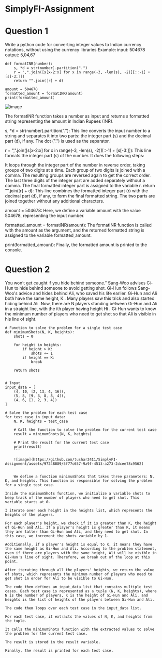 # SimplyFI-Assignment

# Question 1
Write a python code for converting integer values to Indian currency notations, without
using the currency libraries
Example:
input: 504678
output: 5,04,67

```
def formatINR(number):
    s, *d = str(number).partition(".")
    r = ",".join([s[x-2:x] for x in range(-3, -len(s), -2)][::-1] + [s[-3:]])
    return "".join([r] + d)

amount = 504678
formatted_amount = formatINR(amount)
print(formatted_amount)
```
![image](https://github.com/tushar2411/SimplyFI-Assignment/assets/97248089/44c87b1b-d40b-46f9-a273-65cb08883f3f)



The formatINR function takes a number as input and returns a formatted string representing the amount in Indian Rupees (INR).

s, *d = str(number).partition("."): This line converts the input number to a string and separates it into two parts: the integer part (s) and the decimal part (d), if any. The dot (".") is used as the separator.

r = ",".join([s[x-2:x] for x in range(-3, -len(s), -2)][::-1] + [s[-3:]]): This line formats the integer part (s) of the number. It does the following steps:

It loops through the integer part of the number in reverse order, taking groups of two digits at a time.
Each group of two digits is joined with a comma.
The resulting groups are reversed again to get the correct order.
The last three digits of the integer part are added separately without a comma.
The final formatted integer part is assigned to the variable r.
return "".join([r] + d): This line combines the formatted integer part (r) with the decimal part (d), if any, to form the final formatted string. The two parts are joined together without any additional characters.

amount = 504678: Here, we define a variable amount with the value 504678, representing the input number.

formatted_amount = formatINR(amount): The formatINR function is called with the amount as the argument, and the returned formatted string is assigned to the variable formatted_amount.

print(formatted_amount): Finally, the formatted amount is printed to the console.


# Question 2
You won’t get caught if you hide behind someone.”
Sang-Woo advises Gi-Hun to hide behind someone to avoid getting shot.
Gi-Hun follows Sang-Woo's advice and hides behind Ali, who saved his life earlier. Gi-Hun and Ali
both have the same height, K
. Many players saw this trick and also started hiding behind Ali.
Now, there are N
players standing between Gi-Hun and Ali in a straight line, with the ith player having height Hi
. Gi-Hun wants to know the minimum number of players who need to get shot so that Ali is visible
in his line of sight.

```
# Function to solve the problem for a single test case
def minimumShots(N, K, heights):
    shots = 0

    for height in heights:
        if height > K:
            shots += 1
        if height == K:
            break

    return shots


# Input
input_data = [
    (4, 10, [2, 13, 4, 16]),
    (5, 8, [9, 3, 8, 8, 4]),
    (4, 6, [1, 2, 3, 4])
]

# Solve the problem for each test case
for test_case in input_data:
    N, K, heights = test_case

    # Call the function to solve the problem for the current test case
    result = minimumShots(N, K, heights)

    # Print the result for the current test case
    print(result)
    ```
    
    ![image](https://github.com/tushar2411/SimplyFI-Assignment/assets/97248089/5f77c657-9a9f-4513-a273-2dcee78c9562)
    
    
    We define a function minimumShots that takes three parameters: N, K, and heights. This function is responsible for solving the problem for a single test case.

Inside the minimumShots function, we initialize a variable shots to keep track of the number of players who need to get shot. This variable starts at 0.

I iterate over each height in the heights list, which represents the heights of the players.

For each player's height, we check if it is greater than K, the height of Gi-Hun and Ali. If a player's height is greater than K, it means they are taller than Gi-Hun and Ali, and they need to get shot. In this case, we increment the shots variable by 1.

Additionally, if a player's height is equal to K, it means they have the same height as Gi-Hun and Ali. According to the problem statement, even if there are players with the same height, Ali will be visible in Gi-Hun's line of sight. Therefore, we break out of the loop at this point.

After iterating through all the players' heights, we return the value of shots, which represents the minimum number of players who need to get shot in order for Ali to be visible to Gi-Hun.

The code then defines an input_data list that contains multiple test cases. Each test case is represented as a tuple (N, K, heights), where N is the number of players, K is the height of Gi-Hun and Ali, and heights is the list of heights of the players between Gi-Hun and Ali.

The code then loops over each test case in the input_data list.

For each test case, it extracts the values of N, K, and heights from the tuple.

It calls the minimumShots function with the extracted values to solve the problem for the current test case.

The result is stored in the result variable.

Finally, the result is printed for each test case.

